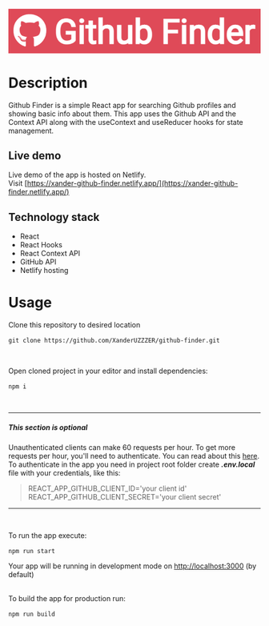 <p align="center">
  <a href="https://xander-github-finder.netlify.app/" target="blank"><img src="./public/github-finder-logo.png" alt="github-finder-logo" /></a>
</p>

# Description

Github Finder is a simple React app for searching Github profiles and showing basic info about them. This app uses the Github API and the Context API along with the useContext and useReducer hooks for state management.

## Live demo

Live demo of the app is hosted on Netlify.  
Visit [https://xander-github-finder.netlify.app/](https://xander-github-finder.netlify.app/)

## Technology stack

- React
- React Hooks
- React Context API
- GitHub API
- Netlify hosting
  <br>

# Usage

Clone this repository to desired location

```Shell
git clone https://github.com/XanderUZZZER/github-finder.git
```

<br>

Open cloned project in your editor and install dependencies:

```Shell
npm i
```

<br>

---

##### _This section is optional_

Unauthenticated clients can make 60 requests per hour. To get more requests per hour, you'll need to authenticate. You can read about this [here](https://docs.github.com/en/free-pro-team@latest/rest/guides/getting-started-with-the-rest-api#authentication). To authenticate in the app you need in project root folder create _**.env.local**_ file with your credentials, like this:

> REACT_APP_GITHUB_CLIENT_ID='your client id'  
> REACT_APP_GITHUB_CLIENT_SECRET='your client secret'

---

<br>

To run the app execute:

```Shell
npm run start
```

Your app will be running in development mode on [http://localhost:3000](http://localhost:3000) (by default)
<br>
<br>

To build the app for production run:

```Shell
npm run build
```

<br>
